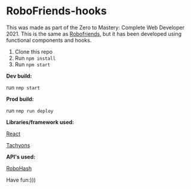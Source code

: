 # RoboFriends-hooks

This was made as part of the Zero to Mastery: Complete Web Developer 2021. This is the same as [Robofriends](https://github.com/obleey/robofriends), but it has been developed using functional components and hooks. 

1. Clone this repo
2. Run `npm install`
3. Run `npm start`

**Dev build:**

run `nmp start` 

**Prod build:**

run `nmp run deploy` 

**Libraries/framework used:**

[React](https://reactjs.org/)

[Tachyons](https://tachyons.io/)

**API's used:**

[RoboHash](https://robohash.org/)


Have fun:)))
